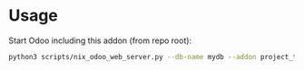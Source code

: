 # Usage

Start Odoo including this addon (from repo root):

```bash
python3 scripts/nix_odoo_web_server.py --db-name mydb --addon project_task_stage_change_restriction
```
